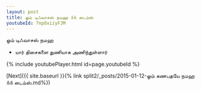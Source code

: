 ```yaml
---
layout: post
title: ஓம் டிஃவாசஸ் நமஹ ௧௧ டைம்ஸ்
youtubeId: 7npOxiiyFJM
---
```

 
 
 ஓம் டிஃவாசஸ் நமஹ  
 
 -  யார் திசைகளை துணியாக அணிந்துள்ளார் 
 
  
 
  
 
 
 
 
 
 


{% include youtubePlayer.html id=page.youtubeId %}
 
[Next]({{ site.baseurl }}{% link  split2/_posts/2015-01-12-ஓம் கணபதயே நமஹ ௧௧ டைம்ஸ்.md%})
 
